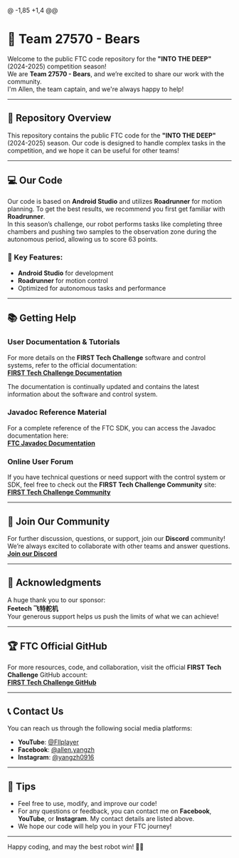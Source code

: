 @ -1,85 +1,4 @@
# 🦾 Team 27570 - Bears

Welcome to the public FTC code repository for the **"INTO THE DEEP"** (2024-2025) competition season!  
We are **Team 27570 - Bears**, and we’re excited to share our work with the community.  
I'm Allen, the team captain, and we're always happy to help!

---

## 📂 Repository Overview

This repository contains the public FTC code for the **"INTO THE DEEP"** (2024-2025) season. Our code is designed to handle complex tasks in the competition, and we hope it can be useful for other teams!

---

## 💻 Our Code

Our code is based on **Android Studio** and utilizes **Roadrunner** for motion planning. To get the best results, we recommend you first get familiar with **Roadrunner**.  
In this season’s challenge, our robot performs tasks like completing three chambers and pushing two samples to the observation zone during the autonomous period, allowing us to score 63 points.

### 🚀 Key Features:
- **Android Studio** for development
- **Roadrunner** for motion control
- Optimized for autonomous tasks and performance

---

## 📚 Getting Help

### **User Documentation & Tutorials**
For more details on the **FIRST Tech Challenge** software and control systems, refer to the official documentation:  
[**FIRST Tech Challenge Documentation**](https://www.firstinspires.org/resource-library/ftc-program-resources)

The documentation is continually updated and contains the latest information about the software and control system.

### **Javadoc Reference Material**
For a complete reference of the FTC SDK, you can access the Javadoc documentation here:  
[**FTC Javadoc Documentation**](https://docs.firstinspires.org/ftc-javadoc)

### **Online User Forum**
If you have technical questions or need support with the control system or SDK, feel free to check out the **FIRST Tech Challenge Community** site:  
[**FIRST Tech Challenge Community**](https://www.firstinspires.org/robotics/ftc/community)

---

## 🤖 Join Our Community

For further discussion, questions, or support, join our **Discord** community!  
We’re always excited to collaborate with other teams and answer questions.  
[**Join our Discord**](https://discord.gg/pRqUBNdm)

---

## 🙏 Acknowledgments

A huge thank you to our sponsor:  
**Feetech 飞特舵机**  
Your generous support helps us push the limits of what we can achieve!

---

## 🏆 FTC Official GitHub

For more resources, code, and collaboration, visit the official **FIRST Tech Challenge** GitHub account:  
[**FIRST Tech Challenge GitHub**](https://github.com/FIRST-Tech-Challenge)

---

## 📞 Contact Us

You can reach us through the following social media platforms:
- **YouTube**: [@Fllplayer](https://youtube.com/@Fllplayer)
- **Facebook**: [@allen.yangzh](https://facebook.com/profile.php?id=61560417221310)
- **Instagram**: [@yangzh0916](https://instagram.com/yangzh0916/?pwa=1)

---

## 📌 Tips

- Feel free to use, modify, and improve our code!
- For any questions or feedback, you can contact me on **Facebook**, **YouTube**, or **Instagram**. My contact details are listed above.
- We hope our code will help you in your FTC journey!

---

Happy coding, and may the best robot win! 🤖🚀